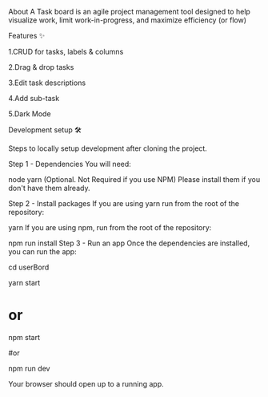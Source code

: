 About
A Task board is an agile project management tool designed to help visualize work, limit work-in-progress, and maximize efficiency (or flow)


Features ✨

1.CRUD for tasks, labels & columns

2.Drag & drop tasks 

3.Edit task descriptions

4.Add sub-task

5.Dark Mode

Development setup 🛠

Steps to locally setup development after cloning the project.

Step 1 - Dependencies
You will need:

node
yarn (Optional. Not Required if you use NPM)
Please install them if you don't have them already.

Step 2 - Install packages
If you are using yarn run from the root of the repository:

yarn
If you are using npm, run from the root of the repository:

npm run install
Step 3 - Run an app
Once the dependencies are installed, you can run the app:

cd userBord

yarn start

# or

npm start

#or

npm run dev

Your browser should open up to a running app.

